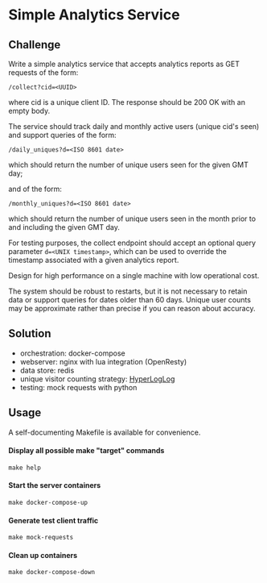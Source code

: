 # Simple Analytics Service

## Challenge

Write a simple analytics service that accepts analytics reports as
GET requests of the form:

```
/collect?cid=<UUID>
```

where cid is a unique client ID. The response should be 200 OK with
an empty body.

The service should track daily and monthly active users (unique
cid's seen) and support queries of the form:

```
/daily_uniques?d=<ISO 8601 date>
```

which should return the number of unique users seen for the given GMT day;

and of the form:

```
/monthly_uniques?d=<ISO 8601 date>
```

which should return the number of unique users seen in the month
prior to and including the given GMT day. 

For testing purposes, the collect endpoint should accept an optional
query parameter `d=<UNIX timestamp>`, which can be used to override
the timestamp associated with a given analytics report.

Design for high performance on a single machine with low operational cost.

The system should be robust to restarts, but it is not necessary
to retain data or support queries for dates older than 60 days.
Unique user counts may be approximate rather than precise if you
can reason about accuracy. 


## Solution
* orchestration: docker-compose
* webserver: nginx with lua integration (OpenResty)
* data store: redis
* unique visitor counting strategy: [HyperLogLog](https://en.wikipedia.org/wiki/HyperLogLog)
* testing: mock requests with python

## Usage
A self-documenting Makefile is available for convenience.

#### Display all possible make "target" commands
```
make help
```

#### Start the server containers
```
make docker-compose-up
```

#### Generate test client traffic
```
make mock-requests
```

#### Clean up containers
```
make docker-compose-down
```
